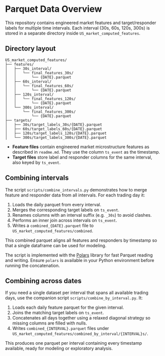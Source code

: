 # Parquet Data Overview

This repository contains engineered market features and target/responder labels
for multiple time intervals. Each interval (30s, 60s, 120s, 300s) is stored in a
separate directory inside `US_market_computed_features`.

## Directory layout

```
US_market_computed_features/
├── features/
│   ├── 30s_interval/
│   │   └── final_features_30s/
│   │       └── {DATE}.parquet
│   ├── 60s_interval/
│   │   └── final_features_60s/
│   │       └── {DATE}.parquet
│   ├── 120s_interval/
│   │   └── final_features_120s/
│   │       └── {DATE}.parquet
│   └── 300s_interval/
│       └── final_features_300s/
│           └── {DATE}.parquet
├── targets/
│   ├── 30s/target_labels_30s/{DATE}.parquet
│   ├── 60s/target_labels_60s/{DATE}.parquet
│   ├── 120s/target_labels_120s/{DATE}.parquet
│   └── 300s/target_labels_300s/{DATE}.parquet
```

- **Feature files** contain engineered market microstructure features as
  described in `readme.md`. They use the column `ts_event` as the timestamp.
- **Target files** store label and responder columns for the same interval,
 also keyed by `ts_event`.

## Combining intervals

The script `scripts/combine_intervals.py` demonstrates how to merge feature and
responder data from all intervals. For each trading day it:

1. Loads the daily parquet from every interval.
2. Merges the corresponding target labels on `ts_event`.
3. Renames columns with an interval suffix (e.g. `_30s`) to avoid clashes.
4. Performs an inner join across intervals on `ts_event`.
5. Writes a `combined_{DATE}.parquet` file to `US_market_computed_features/combined`.

This combined parquet aligns all features and responders by timestamp so that a
single dataframe can be used for modeling.

The script is implemented with the [Polars](https://pola.rs) library for fast
Parquet reading and writing. Ensure `polars` is available in your Python
environment before running the concatenation.

## Combining across dates

If you need a single dataset per interval that spans all available trading days,
use the companion script `scripts/combine_by_interval.py`. It:

1. Loads each daily feature parquet for the given interval.
2. Joins the matching target labels on `ts_event`.
3. Concatenates all days together using a relaxed diagonal strategy so missing
   columns are filled with nulls.
4. Writes `combined_{INTERVAL}.parquet` files under
   `US_market_computed_features/combined_by_interval/{INTERVAL}s/`.

This produces one parquet per interval containing every timestamp available,
ready for modeling or exploratory analysis.
